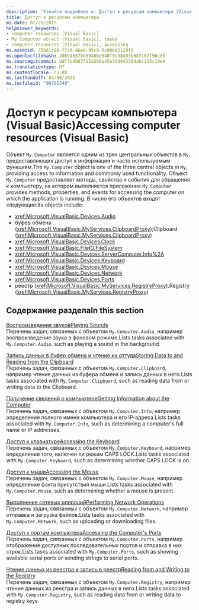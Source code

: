 ```yaml
---
description: 'Узнайте подробнее о: Доступ к ресурсам компьютера (Visual Basic)'
title: Доступ к ресурсам компьютера
ms.date: 07/20/2015
helpviewer_keywords:
- computer resources [Visual Basic]
- My.Computer object [Visual Basic], tasks
- computer resources [Visual Basic], accessing
ms.assetid: 75b81c88-f7c0-46e0-95c8-0c006d2120f9
ms.openlocfilehash: 20b91557bb5940be048f9c38e03b087c07f96c85
ms.sourcegitcommit: ddf7edb67715a5b9a45e3dd44536dabc153c1de0
ms.translationtype: HT
ms.contentlocale: ru-RU
ms.lasthandoff: 02/06/2021
ms.locfileid: "99792340"
---
```

# <a name="accessing-computer-resources-visual-basic"></a><span data-ttu-id="8166a-103">Доступ к ресурсам компьютера (Visual Basic)</span><span class="sxs-lookup"><span data-stu-id="8166a-103">Accessing computer resources (Visual Basic)</span></span>

<span data-ttu-id="8166a-104">Объект `My.Computer` является одним из трех центральных объектов в `My`, предоставляющих доступ к информации и часто используемым функциям.</span><span class="sxs-lookup"><span data-stu-id="8166a-104">The `My.Computer` object is one of the three central objects in `My`, providing access to information and commonly used functionality.</span></span> <span data-ttu-id="8166a-105">Объект `My.Computer` предоставляет методы, свойства и события для обращения к компьютеру, на котором выполняется приложение.</span><span class="sxs-lookup"><span data-stu-id="8166a-105">`My.Computer` provides methods, properties, and events for accessing the computer on which the application is running.</span></span> <span data-ttu-id="8166a-106">В число его объектов входят следующие:</span><span class="sxs-lookup"><span data-stu-id="8166a-106">Its objects include:</span></span>

- <xref:Microsoft.VisualBasic.Devices.Audio>
- <span data-ttu-id="8166a-107">буфер обмена (<xref:Microsoft.VisualBasic.MyServices.ClipboardProxy>);</span><span class="sxs-lookup"><span data-stu-id="8166a-107">Clipboard (<xref:Microsoft.VisualBasic.MyServices.ClipboardProxy>)</span></span>
- <xref:Microsoft.VisualBasic.Devices.Clock>
- <xref:Microsoft.VisualBasic.FileIO.FileSystem>
- <xref:Microsoft.VisualBasic.Devices.ServerComputer.Info%2A>
- <xref:Microsoft.VisualBasic.Devices.Keyboard>
- <xref:Microsoft.VisualBasic.Devices.Mouse>
- <xref:Microsoft.VisualBasic.Devices.Network>
- <xref:Microsoft.VisualBasic.Devices.Ports>
- <span data-ttu-id="8166a-108">реестр (<xref:Microsoft.VisualBasic.MyServices.RegistryProxy>).</span><span class="sxs-lookup"><span data-stu-id="8166a-108">Registry (<xref:Microsoft.VisualBasic.MyServices.RegistryProxy>)</span></span>

## <a name="in-this-section"></a><span data-ttu-id="8166a-109">Содержание раздела</span><span class="sxs-lookup"><span data-stu-id="8166a-109">In this section</span></span>

[<span data-ttu-id="8166a-110">Воспроизведение звуков</span><span class="sxs-lookup"><span data-stu-id="8166a-110">Playing Sounds</span></span>](playing-sounds.md)  
<span data-ttu-id="8166a-111">Перечень задач, связанных с объектом `My.Computer.Audio`, например воспроизведение звука в фоновом режиме.</span><span class="sxs-lookup"><span data-stu-id="8166a-111">Lists tasks associated with `My.Computer.Audio`, such as playing a sound in the background.</span></span>

[<span data-ttu-id="8166a-112">Запись данных в буфер обмена и чтение их оттуда</span><span class="sxs-lookup"><span data-stu-id="8166a-112">Storing Data to and Reading from the Clipboard</span></span>](storing-data-to-and-reading-from-the-clipboard.md)  
<span data-ttu-id="8166a-113">Перечень задач, связанных с объектом `My.Computer.Clipboard`, например чтение данных из буфера обмена и запись данных в него.</span><span class="sxs-lookup"><span data-stu-id="8166a-113">Lists tasks associated with `My.Computer.Clipboard`, such as reading data from or writing data to the Clipboard.</span></span>

[<span data-ttu-id="8166a-114">Получение сведений о компьютере</span><span class="sxs-lookup"><span data-stu-id="8166a-114">Getting Information about the Computer</span></span>](getting-information-about-the-computer.md)  
<span data-ttu-id="8166a-115">Перечень задач, связанных с объектом `My.Computer.Info`, например определение полного имени компьютера и его IP-адреса.</span><span class="sxs-lookup"><span data-stu-id="8166a-115">Lists tasks associated with `My.Computer.Info`, such as determining a computer's full name or IP addresses.</span></span>

[<span data-ttu-id="8166a-116">Доступ к клавиатуре</span><span class="sxs-lookup"><span data-stu-id="8166a-116">Accessing the Keyboard</span></span>](accessing-the-keyboard.md)  
<span data-ttu-id="8166a-117">Перечень задач, связанных с объектом `My.Computer.Keyboard`, например определение того, включен ли режим CAPS LOCK.</span><span class="sxs-lookup"><span data-stu-id="8166a-117">Lists tasks associated with `My.Computer.Keyboard`, such as determining whether CAPS LOCK is on.</span></span>

[<span data-ttu-id="8166a-118">Доступ к мыши</span><span class="sxs-lookup"><span data-stu-id="8166a-118">Accessing the Mouse</span></span>](accessing-the-mouse.md)  
<span data-ttu-id="8166a-119">Перечень задач, связанных с объектом `My.Computer.Mouse`, например определение факта присутствия мыши.</span><span class="sxs-lookup"><span data-stu-id="8166a-119">Lists tasks associated with `My.Computer.Mouse`, such as determining whether a mouse is present.</span></span>

[<span data-ttu-id="8166a-120">Выполнение сетевых операций</span><span class="sxs-lookup"><span data-stu-id="8166a-120">Performing Network Operations</span></span>](performing-network-operations.md)  
<span data-ttu-id="8166a-121">Перечень задач, связанных с объектом `My.Computer.Network`, например отправка и загрузка файлов.</span><span class="sxs-lookup"><span data-stu-id="8166a-121">Lists tasks associated with `My.Computer.Network`, such as uploading or downloading files.</span></span>

[<span data-ttu-id="8166a-122">Доступ к портам компьютера</span><span class="sxs-lookup"><span data-stu-id="8166a-122">Accessing the Computer's Ports</span></span>](accessing-the-computer-s-ports.md)  
<span data-ttu-id="8166a-123">Перечень задач, связанных с объектом `My.Computer.Ports`, например отображение доступных последовательных портов и отправка в них строк.</span><span class="sxs-lookup"><span data-stu-id="8166a-123">Lists tasks associated with `My.Computer.Ports`, such as showing available serial ports or sending strings to serial ports.</span></span>

[<span data-ttu-id="8166a-124">Чтение данных из реестра и запись в реестр</span><span class="sxs-lookup"><span data-stu-id="8166a-124">Reading from and Writing to the Registry</span></span>](reading-from-and-writing-to-the-registry.md)  
<span data-ttu-id="8166a-125">Перечень задач, связанных с объектом `My.Computer.Registry`, например чтение данных из реестра и запись данных в него.</span><span class="sxs-lookup"><span data-stu-id="8166a-125">Lists tasks associated with `My.Computer.Registry`, such as reading data from or writing data to registry keys.</span></span>
